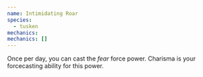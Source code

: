```yaml
---
name: Intimidating Roar
species:
  - tusken
mechanics:
mechanics: []
---
```

Once per day, you can cast the *fear* force power. Charisma is your forcecasting ability for this power.
